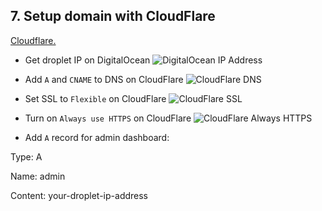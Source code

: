 ## 7. Setup domain with CloudFlare

[Cloudflare.](https://www.cloudflare.com)

- Get droplet IP on DigitalOcean
  ![DigitalOcean IP Address](https://github.com/Cezerin2/cezerin2/raw/master/docs/images/do-ip.webp)

- Add `A` and `CNAME` to DNS on CloudFlare
  ![CloudFlare DNS](https://user-images.githubusercontent.com/3618501/76990802-9c174d00-6959-11ea-8c03-620a2c97e952.png)
- Set SSL to `Flexible` on CloudFlare
  ![CloudFlare SSL](https://github.com/Cezerin2/cezerin2/raw/master/docs/images/cf-ssl.webp)

- Turn on `Always use HTTPS` on CloudFlare
  ![CloudFlare Always HTTPS](https://github.com/Cezerin2/cezerin2/raw/master/docs/images/cf-alway-https.webp)

- Add `A` record for admin dashboard:

Type: A

Name: admin

Content: your-droplet-ip-address
